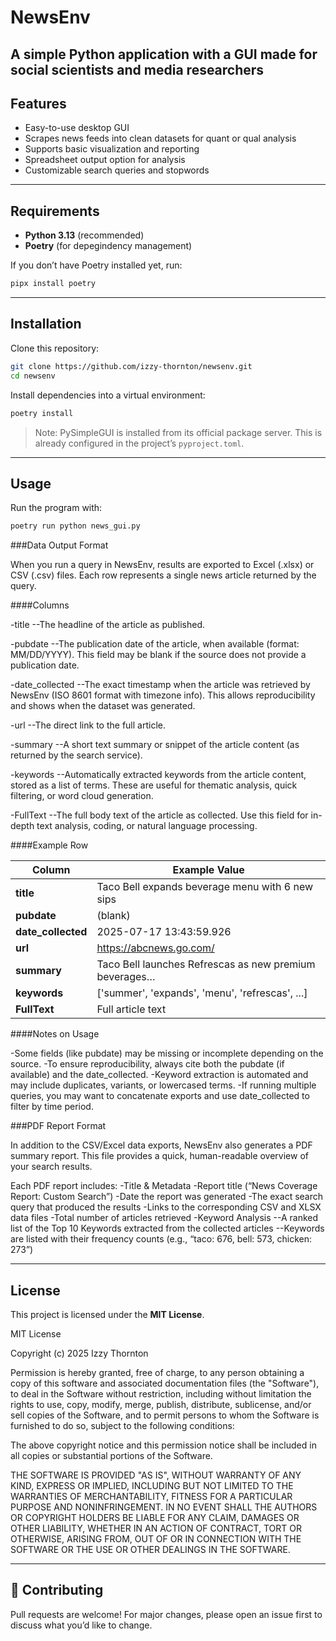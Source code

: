 # NewsEnv

A simple Python application with a GUI made for social scientists and media researchers
---

## Features
- Easy-to-use desktop GUI  
- Scrapes news feeds into clean datasets for quant or qual analysis
- Supports basic visualization and reporting
- Spreadsheet output option for analysis
- Customizable search queries and stopwords
---

## Requirements
- **Python 3.13** (recommended)  
- **Poetry** (for depegindency management)  

If you don’t have Poetry installed yet, run:
```bash
pipx install poetry
```
---
## Installation
Clone this repository:
```bash
git clone https://github.com/izzy-thornton/newsenv.git
cd newsenv
```

Install dependencies into a virtual environment:
```bash
poetry install
```

> Note: PySimpleGUI is installed from its official package server. This is already configured in the project’s `pyproject.toml`.
---

## Usage
Run the program with:
```bash
poetry run python news_gui.py
```
###Data Output Format

When you run a query in NewsEnv, results are exported to Excel (.xlsx) or CSV (.csv) files. Each row represents a single news article returned by the query.

####Columns

-title
--The headline of the article as published.

-pubdate
--The publication date of the article, when available (format: MM/DD/YYYY). This field may be blank if the source does not provide a publication date.

-date_collected
--The exact timestamp when the article was retrieved by NewsEnv (ISO 8601 format with timezone info). This allows reproducibility and shows when the dataset was generated.

-url
--The direct link to the full article.

-summary
--A short text summary or snippet of the article content (as returned by the search service).

-keywords
--Automatically extracted keywords from the article content, stored as a list of terms. These are useful for thematic analysis, quick filtering, or word cloud generation.

-FullText
--The full body text of the article as collected. Use this field for in-depth text analysis, coding, or natural language processing.

####Example Row

| Column        | Example Value                                                                 |
|---------------|-------------------------------------------------------------------------------|
| **title**     | Taco Bell expands beverage menu with 6 new sips                               |
| **pubdate**   | (blank)                                                                       |
| **date_collected** | 2025-07-17 13:43:59.926                                                  |
| **url**       | https://abcnews.go.com/                                                       |
| **summary**   | Taco Bell launches Refrescas as new premium beverages…                        |
| **keywords**  | ['summer', 'expands', 'menu', 'refrescas', ...]                               |
| **FullText**  | Full article text                  

####Notes on Usage

-Some fields (like pubdate) may be missing or incomplete depending on the source.
-To ensure reproducibility, always cite both the pubdate (if available) and the date_collected.
-Keyword extraction is automated and may include duplicates, variants, or lowercased terms.
-If running multiple queries, you may want to concatenate exports and use date_collected to filter by time period.

###PDF Report Format

In addition to the CSV/Excel data exports, NewsEnv also generates a PDF summary report. This file provides a quick, human-readable overview of your search results.

Each PDF report includes:
-Title & Metadata
-Report title (“News Coverage Report: Custom Search”)
-Date the report was generated
-The exact search query that produced the results
-Links to the corresponding CSV and XLSX data files
-Total number of articles retrieved
-Keyword Analysis
--A ranked list of the Top 10 Keywords extracted from the collected articles
--Keywords are listed with their frequency counts (e.g., “taco: 676, bell: 573, chicken: 273”)

---



## License
This project is licensed under the **MIT License**.  


MIT License

Copyright (c) 2025 Izzy Thornton

Permission is hereby granted, free of charge, to any person obtaining a copy
of this software and associated documentation files (the "Software"), to deal
in the Software without restriction, including without limitation the rights
to use, copy, modify, merge, publish, distribute, sublicense, and/or sell
copies of the Software, and to permit persons to whom the Software is
furnished to do so, subject to the following conditions:

The above copyright notice and this permission notice shall be included in all
copies or substantial portions of the Software.

THE SOFTWARE IS PROVIDED "AS IS", WITHOUT WARRANTY OF ANY KIND, EXPRESS OR
IMPLIED, INCLUDING BUT NOT LIMITED TO THE WARRANTIES OF MERCHANTABILITY,
FITNESS FOR A PARTICULAR PURPOSE AND NONINFRINGEMENT. IN NO EVENT SHALL THE
AUTHORS OR COPYRIGHT HOLDERS BE LIABLE FOR ANY CLAIM, DAMAGES OR OTHER
LIABILITY, WHETHER IN AN ACTION OF CONTRACT, TORT OR OTHERWISE, ARISING FROM,
OUT OF OR IN CONNECTION WITH THE SOFTWARE OR THE USE OR OTHER DEALINGS IN THE
SOFTWARE.

---

## 🙌 Contributing
Pull requests are welcome! For major changes, please open an issue first to discuss what you’d like to change.



